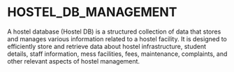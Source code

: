 # HOSTEL_DB_MANAGEMENT 
A hostel database (Hostel DB) is a structured collection of data that stores and manages various information related to a hostel facility. It is designed to efficiently store and retrieve data about hostel infrastructure, student details, staff information, mess facilities, fees, maintenance, complaints, and other relevant aspects of hostel management.
